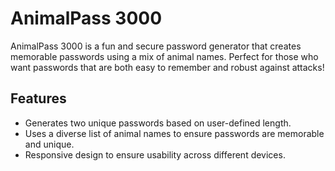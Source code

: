 # AnimalPass 3000

AnimalPass 3000 is a fun and secure password generator that creates memorable passwords using a mix of animal names. 
Perfect for those who want passwords that are both easy to remember and robust against attacks!

## Features

- Generates two unique passwords based on user-defined length.
- Uses a diverse list of animal names to ensure passwords are memorable and unique.
- Responsive design to ensure usability across different devices.
